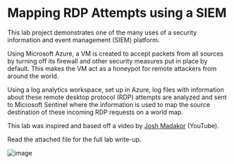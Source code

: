 # Mapping RDP Attempts using a SIEM
This lab project demonstrates one of the many uses of a security information and event management (SIEM) platform. 

Using Microsoft Azure, a VM is created to accept packets from all sources by turning off its firewall and other security measures put in place by default. This makes the VM act as a honeypot for remote attackers from around the world. 

Using a log analytics workspace, set up in Azure, log files with information about these remote desktop protocol (RDP) attempts are analyzed and sent to Microsoft Sentinel where the information is used to map the source destination of these incoming RDP requests on a world map. 

This lab was inspired and based off a video by [Josh Madakor](https://www.youtube.com/c/JoshMadakor) (YouTube).

Read the attached file for the full lab write-up.

![image](https://user-images.githubusercontent.com/91490989/157337685-243d1342-25c5-439a-93ef-5384ffddbfb7.png)
